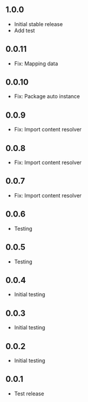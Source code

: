 ## 1.0.0

* Initial stable release
* Add test

## 0.0.11

* Fix: Mapping data

## 0.0.10

* Fix: Package auto instance

## 0.0.9

* Fix: Import content resolver

## 0.0.8

* Fix: Import content resolver

## 0.0.7

* Fix: Import content resolver

## 0.0.6

* Testing

## 0.0.5

* Testing

## 0.0.4

* Initial testing

## 0.0.3

* Initial testing

## 0.0.2

* Initial testing

## 0.0.1

* Test release
